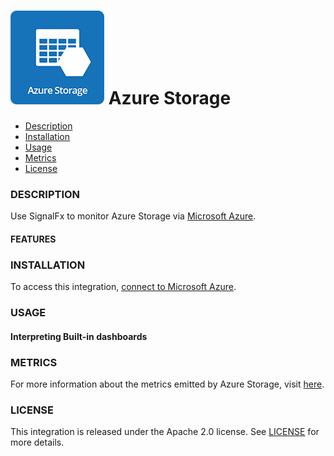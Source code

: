 # ![](./img/integrations_azurestorage.png) Azure Storage

- [Description](#description)
- [Installation](#installation)
- [Usage](#usage)
- [Metrics](#metrics)
- [License](#license)

### DESCRIPTION

Use SignalFx to monitor Azure Storage via [Microsoft Azure](https://github.com/signalfx/integrations/tree/master/azure)[](sfx_link:azure).

#### FEATURES

### INSTALLATION

To access this integration, [connect to Microsoft Azure](https://github.com/signalfx/integrations/tree/master/azure)[](sfx_link:azure).

### USAGE

#### Interpreting Built-in dashboards




### METRICS

For more information about the metrics emitted by Azure Storage, visit [here](https://docs.microsoft.com/en-us/azure/monitoring-and-diagnostics/monitoring-supported-metrics#microsoftstoragestorageaccounts).

### LICENSE

This integration is released under the Apache 2.0 license. See [LICENSE](./LICENSE) for more details.
